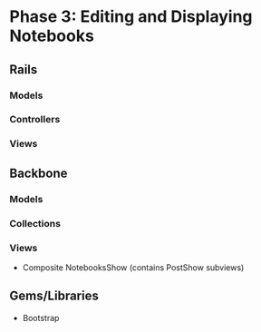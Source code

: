 # Phase 3: Editing and Displaying Notebooks

## Rails
### Models

### Controllers

### Views

## Backbone
### Models

### Collections

### Views
* Composite NotebooksShow (contains PostShow subviews)

## Gems/Libraries
* Bootstrap 
